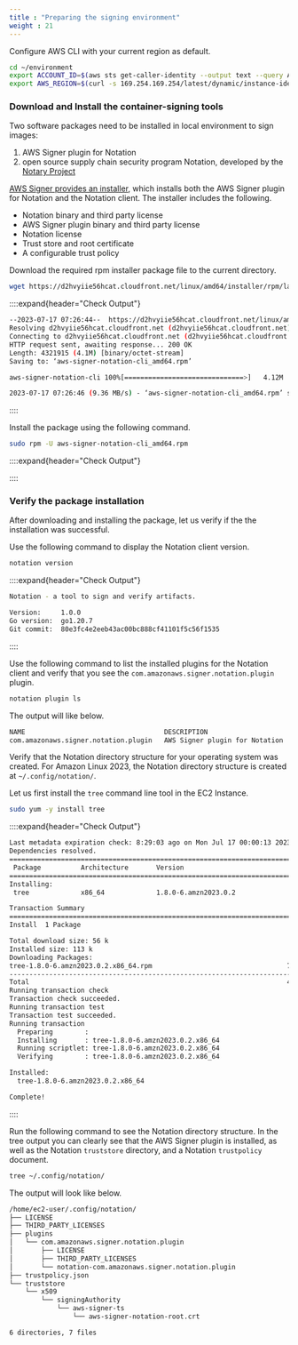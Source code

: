 ```yaml
---
title : "Preparing the signing environment"
weight : 21
---
```


Configure AWS CLI with your current region as default.
```bash
cd ~/environment
export ACCOUNT_ID=$(aws sts get-caller-identity --output text --query Account)
export AWS_REGION=$(curl -s 169.254.169.254/latest/dynamic/instance-identity/document | jq -r '.region')
```

### Download and Install the container-signing tools
Two software packages need to be installed in local environment to sign images:

1. AWS Signer plugin for Notation
2. open source supply chain security program Notation, developed by the [Notary Project](https://notaryproject.dev/)

[AWS Signer provides an installer](https://docs.aws.amazon.com/signer/latest/developerguide/image-signing-prerequisites.html), which installs both the AWS Signer plugin for Notation and the Notation client. The installer includes the following.

* Notation binary and third party license
* AWS Signer plugin binary and third party license
* Notation license
* Trust store and root certificate
* A configurable trust policy

Download the required rpm installer package file to the current directory.

```bash
wget https://d2hvyiie56hcat.cloudfront.net/linux/amd64/installer/rpm/latest/aws-signer-notation-cli_amd64.rpm
```

::::expand{header="Check Output"}
```bash
--2023-07-17 07:26:44--  https://d2hvyiie56hcat.cloudfront.net/linux/amd64/installer/rpm/latest/aws-signer-notation-cli_amd64.rpm
Resolving d2hvyiie56hcat.cloudfront.net (d2hvyiie56hcat.cloudfront.net)... 99.84.216.211, 99.84.216.217, 99.84.216.96, ...
Connecting to d2hvyiie56hcat.cloudfront.net (d2hvyiie56hcat.cloudfront.net)|99.84.216.211|:443... connected.
HTTP request sent, awaiting response... 200 OK
Length: 4321915 (4.1M) [binary/octet-stream]
Saving to: ‘aws-signer-notation-cli_amd64.rpm’

aws-signer-notation-cli 100%[==============================>]   4.12M  9.36MB/s    in 0.4s    

2023-07-17 07:26:46 (9.36 MB/s) - ‘aws-signer-notation-cli_amd64.rpm’ saved [4321915/4321915]
```
::::

Install the package using the following command.

```bash
sudo rpm -U aws-signer-notation-cli_amd64.rpm 
```
::::expand{header="Check Output"}

::::



### Verify the package installation

After downloading and installing the package, let us verify if the the installation was successful.

Use the following command to display the Notation client version.

```bash
notation version
```

::::expand{header="Check Output"}
```bash
Notation - a tool to sign and verify artifacts.

Version:     1.0.0
Go version:  go1.20.7
Git commit:  80e3fc4e2eeb43ac00bc888cf41101f5c56f1535
```
::::


Use the following command to list the installed plugins for the Notation client and verify that you see the `com.amazonaws.signer.notation.plugin` plugin.

```bash
notation plugin ls
```

The output will like below.
```bash
NAME                                   DESCRIPTION                      VERSION   CAPABILITIES                                                                                             ERROR   
com.amazonaws.signer.notation.plugin   AWS Signer plugin for Notation   1.0.298   [SIGNATURE_GENERATOR.ENVELOPE SIGNATURE_VERIFIER.TRUSTED_IDENTITY SIGNATURE_VERIFIER.REVOCATION_CHECK]   <nil> 
```

Verify that the Notation directory structure for your operating system was created. For Amazon Linux 2023, the Notation directory structure is created at `~/.config/notation/`. 

Let us first install the `tree` command line tool in the EC2 Instance.

```bash
sudo yum -y install tree
```

::::expand{header="Check Output"}
```bash
Last metadata expiration check: 8:29:03 ago on Mon Jul 17 00:00:13 2023.
Dependencies resolved.
======================================================================================================
 Package          Architecture       Version                            Repository               Size
======================================================================================================
Installing:
 tree             x86_64             1.8.0-6.amzn2023.0.2               amazonlinux              56 k

Transaction Summary
======================================================================================================
Install  1 Package

Total download size: 56 k
Installed size: 113 k
Downloading Packages:
tree-1.8.0-6.amzn2023.0.2.x86_64.rpm                                  741 kB/s |  56 kB     00:00    
------------------------------------------------------------------------------------------------------
Total                                                                 416 kB/s |  56 kB     00:00     
Running transaction check
Transaction check succeeded.
Running transaction test
Transaction test succeeded.
Running transaction
  Preparing        :                                                                              1/1 
  Installing       : tree-1.8.0-6.amzn2023.0.2.x86_64                                             1/1 
  Running scriptlet: tree-1.8.0-6.amzn2023.0.2.x86_64                                             1/1 
  Verifying        : tree-1.8.0-6.amzn2023.0.2.x86_64                                             1/1 

Installed:
  tree-1.8.0-6.amzn2023.0.2.x86_64                                                                    

Complete!
```
::::

Run the following command to see the Notation directory structure. In the tree output you can clearly see that the AWS Signer plugin is installed, as well as the Notation `truststore` directory, and a Notation `trustpolicy` document.

```bash
tree ~/.config/notation/
```

The output will look like below.

```bash
/home/ec2-user/.config/notation/
├── LICENSE
├── THIRD_PARTY_LICENSES
├── plugins
│   └── com.amazonaws.signer.notation.plugin
│       ├── LICENSE
│       ├── THIRD_PARTY_LICENSES
│       └── notation-com.amazonaws.signer.notation.plugin
├── trustpolicy.json
└── truststore
    └── x509
        └── signingAuthority
            └── aws-signer-ts
                └── aws-signer-notation-root.crt

6 directories, 7 files
```
